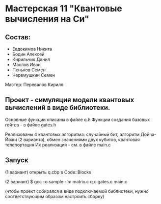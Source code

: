 # Мастерская 11 "Квантовые вычисления на Си"

## Состав:

- Евдокимов Никита
- Бодин Алексей
- Кирильчик Данил
- Маслов Иван
- Пеньков Семен
- Черемушкин Семен

Мастер: Перевалов Кирилл

## Проект - симуляция модели квантовых вычислений в виде библиотеки.

Основные функции описаны в файле q.h
Функции создания базовых гейтов - в файле gates.h

Реализованы 4 квантовых алгоритма: случайный бит, алгоритм Дойча-Йожи (2 варианта),
обмен значениями двух кубитов, квантовая телепортация
Их реализация - см. в файле main.c

## Запуск

(1 вариант)
открыть q.cbp в Code::Blocks

(2 вариант)
$ gcc -o sample -lm matrix.c q.c gates.c main.c

(чтобы проект собирался в виде подключаемой библиотеки,
нужно соответствующим образом настроить сборку)